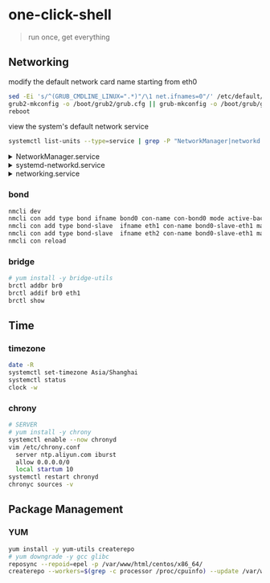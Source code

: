 # one-click-shell

> run once, get everything

## Networking

modify the default network card name starting from eth0
```bash
sed -Ei 's/^(GRUB_CMDLINE_LINUX=".*)"/\1 net.ifnames=0"/' /etc/default/grub
grub2-mkconfig -o /boot/grub2/grub.cfg || grub-mkconfig -o /boot/grub/grub.cfg
reboot
```

view the system's default network service
```bash
systemctl list-units --type=service | grep -P "NetworkManager|networkd|networking"
```

<details>
  
  <summary>NetworkManager.service</summary>
  
  ```bash
  # yum install -y NetworkManager || yum install -y network-manager
  # sed -i '/^\[ifupdown\]/,/^\[/{s/^managed=.*/managed=true/}' /etc/NetworkManager/NetworkManager.conf
  nmcli con add type ethernet ifname eth0 con-name con-eth0 ip4 10.0.0.100/24 gw4 10.0.0.254 ipv4.dns 223.5.5.5
  nmci con mod con-eth0 +ipv4.routes "20.0.0.0/24 10.0.0.254"
  nmcli con up con-eth0
  ```

</details>
<details>
  
  <summary>systemd-networkd.service</summary>
  
  ```bash
  cat > "/etc/netplan/00-eth0.conf" << EOF
  network:
    ethernets:
      eth0:
        addresses:
          - "10.0.0.1/24"
        routes:
          - to: default
            via: 10.0.0.254
        nameservers:
          search: [hsieh.com] 
          addresses: [223.5.5.5,223.6.6.6]  
  EOF

  netplan apply
  ```

</details>
<details>
  
  <summary>networking.service</summary>
  
  ```bash
  # apt install -y ifupdown
  ifdown ens33
  cat > "/etc/network/interfaces.d/eth0.cfg" <<EOF
  auto eth0
  # iface eth0 inet auto
  iface eth0 inet static
    address 10.0.0.100
    netmask 255.255.255.0
    gateway 10.0.0.254
    dns.nameservers 223.5.5.5
  EOF
  ifup eth0
  ```

</details>

### bond

```bash
nmcli dev
nmcli con add type bond ifname bond0 con-name con-bond0 mode active-backup ip4 10.0.0.100/24 gw4 10.0.0.254
nmcli con add type bond-slave  ifname eth1 con-name bond0-slave-eth1 master bond0
nmcli con add type bond-slave  ifname eth2 con-name bond0-slave-eth1 master bond0
nmcli con reload
```

### bridge

```bash
# yum install -y bridge-utils
brctl addbr br0
brctl addif br0 eth1
brctl show
```

## Time

### timezone

```bash
date -R
systemctl set-timezone Asia/Shanghai
systemctl status
clock -w
```

### chrony

```bash
# SERVER
# yum install -y chrony
systemctl enable --now chronyd
vim /etc/chrony.conf
  server ntp.aliyun.com iburst
  allow 0.0.0.0/0
  local startum 10
systemctl restart chronyd
chronyc sources -v
```

## Package Management

### YUM
```bash
yum install -y yum-utils createrepo
# yum downgrade -y gcc glibc
reposync --repoid=epel -p /var/www/html/centos/x86_64/
createrepo --workers=$(grep -c processor /proc/cpuinfo) --update /var/www/html/centos/x86_64/epel/
```
